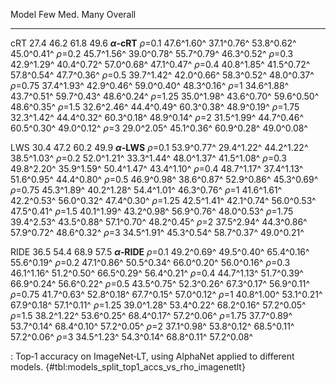 Model                         Few            Med.            Many         Overall
-----------------  --------------  --------------  --------------  --------------
cRT                          27.4            46.2            61.8            49.6
**_α_‑cRT**
_ρ_=0.1                47.6^1.60^      37.1^0.76^      53.8^0.62^      45.0^0.41^
_ρ_=0.2                45.7^1.56^      39.0^0.78^      55.7^0.79^      46.3^0.52^
_ρ_=0.3                42.9^1.29^      40.4^0.72^      57.0^0.68^      47.1^0.47^
_ρ_=0.4                40.8^1.85^      41.5^0.72^      57.8^0.54^      47.7^0.36^
_ρ_=0.5                39.7^1.42^      42.0^0.66^      58.3^0.52^      48.0^0.37^
_ρ_=0.75               37.4^1.93^      42.9^0.46^      59.0^0.40^      48.3^0.16^
_ρ_=1                  34.6^1.88^      43.7^0.51^      59.7^0.43^      48.6^0.24^
_ρ_=1.25               35.0^1.98^      43.6^0.70^      59.6^0.50^      48.6^0.35^
_ρ_=1.5                32.6^2.46^      44.4^0.49^      60.3^0.38^      48.9^0.19^
_ρ_=1.75               32.3^1.42^      44.4^0.32^      60.3^0.18^      48.9^0.14^
_ρ_=2                  31.5^1.99^      44.7^0.46^      60.5^0.30^      49.0^0.12^
_ρ_=3                  29.0^2.05^      45.1^0.36^      60.9^0.28^      49.0^0.08^
<!--  -->
LWS                          30.4            47.2            60.2            49.9
**_α_‑LWS**
_ρ_=0.1                53.9^0.77^      29.4^1.22^      44.2^1.22^      38.5^1.03^
_ρ_=0.2                52.0^1.21^      33.3^1.44^      48.0^1.37^      41.5^1.08^
_ρ_=0.3                49.8^2.20^      35.9^1.59^      50.4^1.47^      43.4^1.10^
_ρ_=0.4                48.7^1.17^      37.4^1.13^      51.6^0.95^      44.4^0.80^
_ρ_=0.5                46.9^0.98^      38.6^0.87^      52.9^0.86^      45.3^0.69^
_ρ_=0.75               45.3^1.89^      40.2^1.28^      54.4^1.01^      46.3^0.76^
_ρ_=1                  41.6^1.61^      42.2^0.53^      56.0^0.32^      47.4^0.30^
_ρ_=1.25               42.5^1.41^      42.1^0.74^      56.0^0.53^      47.5^0.41^
_ρ_=1.5                40.1^1.99^      43.2^0.98^      56.9^0.76^      48.0^0.53^
_ρ_=1.75               39.4^2.53^      43.5^0.88^      57.1^0.70^      48.2^0.45^
_ρ_=2                  37.5^2.94^      44.3^0.86^      57.9^0.72^      48.6^0.32^
_ρ_=3                  34.5^1.91^      45.3^0.54^      58.7^0.37^      49.0^0.21^
<!--  -->
RIDE                         36.5            54.4            68.9            57.5
**_α_‑RIDE**
_ρ_=0.1                49.2^0.69^      49.5^0.40^      65.4^0.16^      55.6^0.19^
_ρ_=0.2                47.1^0.86^      50.5^0.34^      66.0^0.20^      56.0^0.16^
_ρ_=0.3                46.1^1.16^      51.2^0.50^      66.5^0.29^      56.4^0.21^
_ρ_=0.4                44.7^1.13^      51.7^0.39^      66.9^0.24^      56.6^0.22^
_ρ_=0.5                43.5^0.75^      52.3^0.26^      67.3^0.17^      56.9^0.11^
_ρ_=0.75               41.7^0.63^      52.8^0.18^      67.7^0.15^      57.0^0.12^
_ρ_=1                  40.8^1.00^      53.1^0.21^      67.9^0.18^      57.1^0.11^
_ρ_=1.25               39.0^1.28^      53.4^0.22^      68.2^0.16^      57.2^0.05^
_ρ_=1.5                38.2^1.22^      53.6^0.25^      68.4^0.17^      57.2^0.06^
_ρ_=1.75               37.7^0.89^      53.7^0.14^      68.4^0.10^      57.2^0.05^
_ρ_=2                  37.1^0.98^      53.8^0.12^      68.5^0.11^      57.2^0.06^
_ρ_=3                  34.5^1.23^      54.3^0.14^      68.8^0.11^      57.2^0.08^

: Top‑1 accuracy on ImageNet‑LT, using AlphaNet applied to different models. {#tbl:models_split_top1_accs_vs_rho_imagenetlt}

